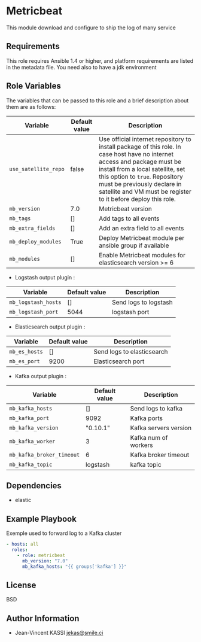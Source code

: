 Metricbeat
=========

This module download and configure to ship the log of many service

Requirements
------------

This role requires Ansible 1.4 or higher, and platform requirements are listed in the metadata file.
You need also to have a jdk environment

Role Variables
--------------

The variables that can be passed to this role and a brief description about them are as follows:

| Variable | Default value | Description |
| -------- | ------------- | ----------- |
| `use_satellite_repo` | false | Use official internet repository to install package of this role. In case host have no internet access and package must be install from a local satellite, set this option to `true`. Repository must be previously declare in satellite and VM must be register to it before deploy this role. |
| `mb_version` | 7.0 | Metricbeat version |
| `mb_tags` | [] | Add tags to all events |
| `mb_extra_fields` | [] | Add an extra field to all events
| `mb_deploy_modules` | True | Deploy Metricbeat module per ansible group if available
| `mb_modules` | [] | Enable Metricbeat modules for elasticsearch version >= 6

* Logstash output plugin :

| Variable | Default value | Description |
| -------- | ------------- | ----------- |
| `mb_logstash_hosts` | [] | Send logs to logstash
| `mb_logstash_port` | 5044 | logstash port

* Elasticsearch output plugin :

| Variable | Default value | Description |
| -------- | ------------- | ----------- |
| `mb_es_hosts` | [] | Send logs to elasticsearch
| `mb_es_port` | 9200 | Elasticsearch port

* Kafka output plugin :

| Variable | Default value | Description |
| -------- | ------------- | ----------- |
| `mb_kafka_hosts` | [] | Send logs to kafka
| `mb_kafka_port` | 9092 | Kafka ports
| `mb_kafka_version` | "0.10.1" | Kafka servers version
| `mb_kafka_worker` | 3 | Kafka num of workers
| `mb_kafka_broker_timeout` | 6 | Kafka broker timeout
| `mb_kafka_topic` | logstash | kafka topic

Dependencies
------------

* elastic

Example Playbook
----------------

Exemple used to forward log to a Kafka cluster

```yml
- hosts: all
  roles:
    - role: metricbeat
      mb_version: "7.0"
      mb_kafka_hosts: "{{ groups['kafka'] }}"

```

License
-------

BSD

Author Information
------------------

* Jean-Vincent KASSI <jekas@smile.ci>
